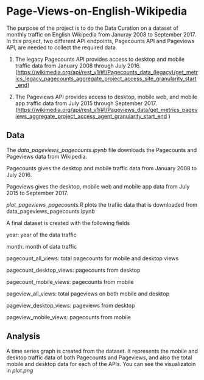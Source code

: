 # Page-Views-on-English-Wikipedia


The purpose of the project is to do the Data Curation on a dataset of monthly traffic on English Wikipedia from Januray 2008 to September 2017.
In this project, two different API endpoints, Pagecounts API and Pageviews API, are needed to collect the required data.

1. The legacy Pagecounts API provides access to desktop and mobile traffic data from January 2008 through July 2016. (https://wikimedia.org/api/rest_v1/#!/Pagecounts_data_(legacy)/get_metrics_legacy_pagecounts_aggregate_project_access_site_granularity_start_end)

2. The Pageviews API provides access to desktop, mobile web, and mobile app traffic data from July 2015 through September 2017. (https://wikimedia.org/api/rest_v1/#!/Pageviews_data/get_metrics_pageviews_aggregate_project_access_agent_granularity_start_end )


## Data

The _data_pageviews_pagecounts.ipynb_ file downloads the Pagecounts and Pageviews data from Wikipedia.

Pagecounts gives the desktop and mobile traffic data from January 2008 to July 2016.

Pageviews gives the desktop, mobile web and mobile app data from July 2015 to September 2017.

_plot_pageviews_pagecounts.R_ plots the trafiic data that is downloaded from data_pageviews_pagecounts.ipynb

A final dataset is created with the following fields

year: year of the data traffic

month: month of data traffic

pagecount_all_views: total pagecounts for mobile and desktop views

pagecount_desktop_views: pagecounts from desktop

pagecount_mobile_views: pagecounts from mobile

pageview_all_views: total pageviews on both mobile and desktop	

pageview_desktop_views: pageviews from desktop	

pageview_mobile_views: pagecounts from mobile	


## Analysis

A time series graph is created from the dataset. It represents the mobile and desktop traffic data of both Pagecounts and Pageviews, and also the total mobile and desktop data for each of the APIs. You can see the visualizatoin in _plot.png_


